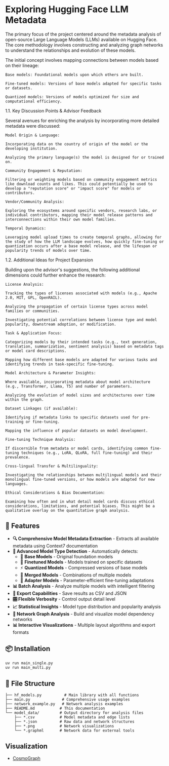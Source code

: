 # Exploring Hugging Face LLM Metadata 

The primary focus of the project centered around the metadata analysis of open-source Large Language Models (LLMs) available on Hugging Face. The core methodology involves constructing and analyzing graph networks to understand the relationships and evolution of these models. 

The initial concept involves mapping connections between models based on their lineage: 

    Base models: Foundational models upon which others are built. 

    Fine-tuned models: Versions of base models adapted for specific tasks or datasets. 

    Quantized models: Versions of models optimized for size and computational efficiency. 

1.1. Key Discussion Points & Advisor Feedback 

Several avenues for enriching the analysis by incorporating more detailed metadata were discussed: 

    Model Origin & Language: 

    Incorporating data on the country of origin of the model or the developing institution. 

    Analyzing the primary language(s) the model is designed for or trained on. 

    Community Engagement & Reputation: 

    Filtering or weighting models based on community engagement metrics like download counts and likes. This could potentially be used to develop a "reputation score" or "impact score" for models or contributors. 

    Vendor/Community Analysis: 

    Exploring the ecosystems around specific vendors, research labs, or individual contributors, mapping their model release patterns and interconnections within their own model families. 

    Temporal Dynamics: 

    Leveraging model upload times to create temporal graphs, allowing for the study of how the LLM landscape evolves, how quickly fine-tuning or quantization occurs after a base model release, and the lifespan or popularity trends of models over time. 

1.2. Additional Ideas for Project Expansion 

Building upon the advisor's suggestions, the following additional dimensions could further enhance the research: 

    License Analysis: 

    Tracking the types of licenses associated with models (e.g., Apache 2.0, MIT, GPL, OpenRAIL). 

    Analyzing the propagation of certain license types across model families or communities. 

    Investigating potential correlations between license type and model popularity, downstream adoption, or modification. 

    Task & Application Focus: 

    Categorizing models by their intended tasks (e.g., text generation, translation, summarization, sentiment analysis) based on metadata tags or model card descriptions. 

    Mapping how different base models are adapted for various tasks and identifying trends in task-specific fine-tuning. 

    Model Architecture & Parameter Insights: 

    Where available, incorporating metadata about model architecture (e.g., Transformer, Llama, T5) and number of parameters. 

    Analyzing the evolution of model sizes and architectures over time within the graph. 

    Dataset Linkages (if available): 

    Identifying if metadata links to specific datasets used for pre-training or fine-tuning. 

    Mapping the influence of popular datasets on model development. 

    Fine-tuning Technique Analysis: 

    If discernible from metadata or model cards, identifying common fine-tuning techniques (e.g., LoRA, QLoRA, full fine-tuning) and their prevalence. 

    Cross-lingual Transfer & Multilinguality: 

    Investigating the relationships between multilingual models and their monolingual fine-tuned versions, or how models are adapted for new languages. 

    Ethical Considerations & Bias Documentation: 

    Examining how often and in what detail model cards discuss ethical considerations, limitations, and potential biases. This might be a qualitative overlay on the quantitative graph analysis. 

## 🚀 Features

- **🔍 Comprehensive Model Metadata Extraction** - Extracts all available metadata using Context7 documentation
- **🤖 Advanced Model Type Detection** - Automatically detects:
  - 🔵 **Base Models** - Original foundation models
  - 🎯 **Finetuned Models** - Models trained on specific datasets
  - ⚡ **Quantized Models** - Compressed versions of base models
  - 🔗 **Merged Models** - Combinations of multiple models
  - 🔧 **Adapter Models** - Parameter-efficient fine-tuning adaptations
- **📊 Batch Analysis** - Analyze multiple models with intelligent filtering
- **💾 Export Capabilities** - Save results as CSV and JSON
- **🎛️ Flexible Verbosity** - Control output detail level
- **📈 Statistical Insights** - Model type distribution and popularity analysis
- **🔗 Network Graph Analysis** - Build and visualize model dependency networks
- **📊 Interactive Visualizations** - Multiple layout algorithms and export formats

## 📦 Installation

```bash
uv run main_single.py
uv run main_multi.py
```

## 📁 File Structure

```
├── hf_models.py          # Main library with all functions
├── main.py              # Comprehensive usage examples  
├── network_example.py   # Network analysis examples
├── README.md           # This documentation
└── model_data/         # Output directory for analysis files
    ├── *.csv           # Model metadata and edge lists
    ├── *.json          # Raw data and network structures
    ├── *.png           # Network visualizations
    └── *.graphml       # Network data for external tools
```


## Visualization

- [CosmoGraph](https://cosmograph.app/run/?data=https://raw.githubusercontent.com/hakanotal/hf-dep-network-analysis/refs/heads/main/network_data/edges.csv&meta=https://raw.githubusercontent.com/hakanotal/hf-dep-network-analysis/refs/heads/main/network_data/metadata.csv&source=source&target=target&gravity=0.25&repulsion=1&repulsionTheta=1.15&linkSpring=1&linkDistance=10&friction=0.85&renderLabels=true&renderHoveredLabel=true&renderLinks=true&curvedLinks=true&nodeSizeScale=1&linkWidthScale=2&linkArrowsSizeScale=1&nodeSize=size-total%20links&nodeColor=color-type&linkWidth=width-default&linkColor=color-default&)